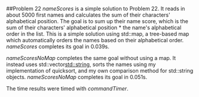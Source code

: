 ##Problem 22
*nameScores* is a simple solution to Problem 22.
It reads in about 5000 first names and calculates the sum of their characters' alphabetical
position. The goal is to sum up their name score, which is the sum of their characters'
alphabetical position * the name's alphabetical order in the list.
This is a simple solution using std::map, a tree-based map which automatically orders the names
based on their alphabetical order.
*nameScores* completes its goal in 0.039s.

*nameScoresNoMap* completes the same goal without using a map. It instead uses std::vector<std::string>,
sorts the names using my implementation of quicksort, and my own comparison method for std::string objects.
*nameScoresNoMap* completes its goal in 0.051s.

The time results were timed with *commandTimer*.
